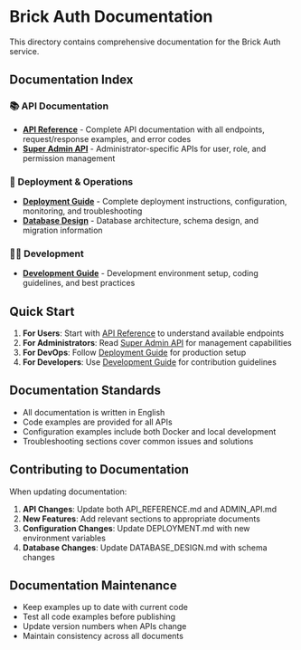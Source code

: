 # Brick Auth Documentation

This directory contains comprehensive documentation for the Brick Auth service.

## Documentation Index

### 📚 API Documentation

- **[API Reference](API_REFERENCE.md)** - Complete API documentation with all endpoints, request/response examples, and error codes
- **[Super Admin API](ADMIN_API.md)** - Administrator-specific APIs for user, role, and permission management

### 🚀 Deployment & Operations

- **[Deployment Guide](DEPLOYMENT.md)** - Complete deployment instructions, configuration, monitoring, and troubleshooting
- **[Database Design](DATABASE_DESIGN.md)** - Database architecture, schema design, and migration information

### 👨‍💻 Development

- **[Development Guide](DEVELOPMENT.md)** - Development environment setup, coding guidelines, and best practices

## Quick Start

1. **For Users**: Start with [API Reference](API_REFERENCE.md) to understand available endpoints
2. **For Administrators**: Read [Super Admin API](ADMIN_API.md) for management capabilities
3. **For DevOps**: Follow [Deployment Guide](DEPLOYMENT.md) for production setup
4. **For Developers**: Use [Development Guide](DEVELOPMENT.md) for contribution guidelines

## Documentation Standards

- All documentation is written in English
- Code examples are provided for all APIs
- Configuration examples include both Docker and local development
- Troubleshooting sections cover common issues and solutions

## Contributing to Documentation

When updating documentation:

1. **API Changes**: Update both API_REFERENCE.md and ADMIN_API.md
2. **New Features**: Add relevant sections to appropriate documents
3. **Configuration Changes**: Update DEPLOYMENT.md with new environment variables
4. **Database Changes**: Update DATABASE_DESIGN.md with schema changes

## Documentation Maintenance

- Keep examples up to date with current code
- Test all code examples before publishing
- Update version numbers when APIs change
- Maintain consistency across all documents 